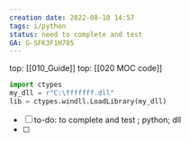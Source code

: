 ```yaml
---
creation date: 2022-08-10 14:57
tags: i/python
status: need to complete and test 
GA: G-SFK3F1H705
---
```

top: [[010_Guide]]
top: [[020 MOC code]]

```py
import ctypes
my_dll = r"C:\fffffff.dll"
lib = ctypes.windll.LoadLibrary(my_dll)
```


- [ ] to-do: to complete and test ; python; dll
- [ ] 